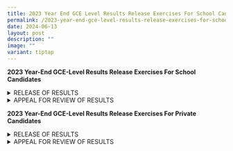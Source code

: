 ```yaml
---
title: 2023 Year End GCE Level Results Release Exercises For School Candidates
permalink: /2023-year-end-gce-level-results-release-exercises-for-school-candidates/
date: 2024-06-13
layout: post
description: ""
image: ""
variant: tiptap
---
```

<p><strong>2023 Year-End GCE-Level Results Release Exercises For School Candidates</strong>
</p>
<div data-type="detailGroup" class="isomer-accordion isomer-accordion-white">
<details class="isomer-details">
<summary>RELEASE OF RESULTS</summary>
<div data-type="detailsContent" class="isomer-details-content">
<h4><strong>Release of Results</strong></h4>
<p>You are to return to your school on the day of the release of the results
to collect your results.</p>
<p></p>
<p>If you are unavailable on the day of the results release, please appoint
a proxy and inform your school in advance of the arrangement.</p>
<p></p>
<p>You may also view your examination results online via <a href="https://myexams.seab.gov.sg/" rel="noopener noreferrer nofollow" target="_blank">Candidates Portal</a> during
the specified period.</p>
<p></p>
<h4><strong>For Singpass Holders</strong></h4>
<p>If you are eligible for Singpass, you can view your examination results
online on the day of the results release, by accessing <a href="https://myexams.seab.gov.sg/" rel="noopener noreferrer nofollow" target="_blank">SEAB's Candidates Portal</a> with
your Singpass.</p>
<p></p>
<p>If you have not applied for Singpass, please visit the Singpass website
to register, activate and link your mobile phone/ token to your Singpass
account. Do note that the set up process would take up to 7 working days
and if you need to setup your Singpass immediately, you may visit any of
the Singpass counters during the office hours.</p>
<p></p>
<p>You can check the Singpass FAQ page or contact Singpass Helpdesk at
<a href="mailto:support@singpass.gov.sg" rel="noopener noreferrer nofollow" target="_blank">support@singpass.gov.sg</a>or +65 6643 0555 for Singpass-related queries.</p>
<p></p>
<p><strong>For Non-Singpass Holders</strong>
</p>
<p>You will receive a system-generated username to access the Candidates
Portal a few days before the release of the results. The username is sent
to the email address that you have provided to SEAB.</p>
<p></p>
<p><strong>Guide to accessing SEAB's Candidates Portal</strong>
</p>
<p>You should visit the page regularly to check for updates to the Candidates
Portal guide for the viewing of the results.</p>
</div>
</details>
<details class="isomer-details">
<summary>APPEAL FOR REVIEW OF RESULTS</summary>
<div data-type="detailsContent" class="isomer-details-content">
<p>You may appeal for a review of your results during the specified appeal
period through your school.</p>
<p></p>
<p>You will be notified of the appeal fee for each subject during each year's
results release exercise. All appeal fees are subject to the prevailing
GST. The appeal is for the review of the marking of the scripts and a full
clerical re-check.</p>
<p></p>
<p>Your appeal application would be submitted to SEAB for processing once
you have made the payment successfully.</p>
<p></p>
<p><strong>Note: </strong>Applications submitted after the appeal deadline
will not be provided.</p>
<p></p>
<p><strong>Appeal Outcome</strong>
</p>
<p>You will receive the appeal outcome letter through your school by the
specified deadline. No report on your performance in the examination will
be provided.</p>
<p></p>
<p>If you have any clarifications, please contact your school.</p>
</div>
</details>
</div>
<p><strong>2023 Year-End GCE-Level Results Release Exercises For Private Candidates</strong>
</p>
<div data-type="detailGroup" class="isomer-accordion isomer-accordion-white">
<details class="isomer-details">
<summary>RELEASE OF RESULTS</summary>
<div data-type="detailsContent" class="isomer-details-content">
<p>You will receive your examination certificate if you have obtained at
least one Pass grade on one or more subjects. You can refer to this link
for more information on the eligibility to receive an examination certificate.</p>
<p></p>
<p>Your examination certificates will be delivered via registered mail within
one (1) month from the date of the release of the results, to the address
that you had provided to SEAB.</p>
<p></p>
<p>You can also view your examination results online via SEAB's Candidates
Portal during the specified period.</p>
<p></p>
<p><strong>For Singpass Holders</strong>
</p>
<p>If you are eligible for Singpass, you can view your examination results
online on the day of the results release, by accessing SEAB's Candidates
Portal.</p>
<p></p>
<p>You can check out the Singpass FAQ page or contact Singpass Helpdesk at
<a href="mailto:support@singpass.gov.sg" rel="noopener noreferrer nofollow" target="_blank">support@singpass.gov.sg</a>or +65 6643 0555 for Singpass-related queries.</p>
<p></p>
<p><strong>For Non-Singpass Holders</strong>
</p>
<p>You will receive a system-generated username to access the Candidates
Portal a few days before the release of the results, The username is sent
to the email address that you have provided to SEAB.</p>
<p></p>
<p><strong>Guide to accessing SEAB's Candidates Portal</strong>
</p>
<p>You should visit this page regularly to check for updates to the Candidates
Portal guide for the viewing of the results.</p>
</div>
</details>
<details class="isomer-details">
<summary>APPEAL FOR REVIEW OF RESULTS</summary>
<div data-type="detailsContent" class="isomer-details-content">
<p><strong>Appeal for Review of Results</strong>
</p>
<p>You may appeal for a review of your results during the specified appeal
period through SEAB's Candidates Portal.</p>
<p></p>
<p>You wil be notified of the appeal fee for each subject during each year's
results release exercise. All appeal fees are subject to the prevailing
GST. The appeal is for the review of the marking of the scripts and a full
clerical re-check.</p>
<p></p>
<p>Your appeal application would be submitted to SEAB for processing once
you have made the payment successfully.</p>
<p></p>
<p>You will need to make payment via either of these e-payment options:</p>
<ol data-tight="true" class="tight">
<li>
<p>PayNow</p>
</li>
<li>
<p>eNets (Credit/ Debit)</p>
</li>
</ol>
<p></p>
<p><strong>Note:</strong> Applications submitted after the appeal deadline
will not be accepted.</p>
<p></p>
<p><strong>Appeal Outcome</strong>
</p>
<p>You will receive the appeal outcome letter via email by the specified
deadline. No report on your performance in the examination will be provided.</p>
<p></p>
</div>
</details>
</div>
<p></p>